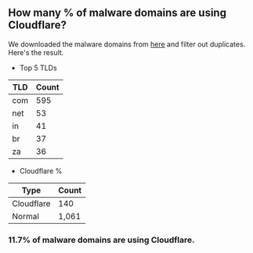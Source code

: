 ## How many % of malware domains are using Cloudflare?


We downloaded the malware domains from [here](https://urlhaus.abuse.ch) and filter out duplicates.
Here's the result.


[//]: # (start replacement)


- Top 5 TLDs

| TLD | Count |
| --- | --- |
| com | 595 |
| net | 53 |
| in | 41 |
| br | 37 |
| za | 36 |


- Cloudflare %

| Type | Count |
| --- | --- |
| Cloudflare | 140 |
| Normal | 1,061 |


### 11.7% of malware domains are using Cloudflare.